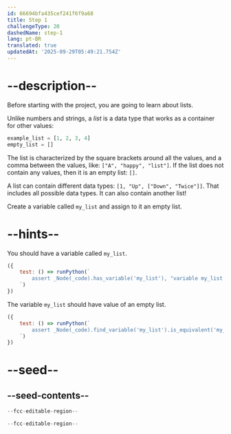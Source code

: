 ```yaml
---
id: 66694bfa435cef241f6f9a68
title: Step 1
challengeType: 20
dashedName: step-1
lang: pt-BR
translated: true
updatedAt: '2025-09-29T05:49:21.754Z'
---
```


# --description--

Before starting with the project, you are going to learn about lists.

Unlike numbers and strings, a <dfn>list</dfn> is a data type that works as a container for other values:

```py
example_list = [1, 2, 3, 4]
empty_list = []
```

The list is characterized by the square brackets around all the values, and a comma between the values, like: `["A", "happy", "list"]`. If the list does not contain any values, then it is an empty list: `[]`.

A list can contain different data types: `[1, "Up", ["Down", "Twice"]]`. That includes all possible data types. It can also contain another list!

Create a variable called `my_list` and assign to it an empty list.

# --hints--

You should have a variable called `my_list`.

```js
({
    test: () => runPython(`
        assert _Node(_code).has_variable('my_list'), "variable my_list not found"
    `)
})
```

The variable `my_list` should have value of an empty list.

```js
({
    test: () => runPython(`
        assert _Node(_code).find_variable('my_list').is_equivalent('my_list = []'), "variable my_list is not an empty list"
    `)
})
```

# --seed--

## --seed-contents--

```py
--fcc-editable-region--

--fcc-editable-region--
```

